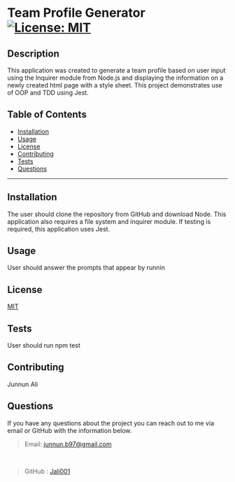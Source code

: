 # Team Profile Generator  [![License: MIT](https://img.shields.io/badge/License-MIT-yellow.svg)](https://opensource.org/licenses/MIT)

## Description
This application was created to generate a team profile based on user input using the Inquirer module from Node.js and displaying the information on a newly created html page with a style sheet. This project demonstrates use of OOP and TDD using Jest.

## Table of Contents

* [Installation](#Installation)
* [Usage](#Usage)
* [License](#license)
* [Contributing](#Contributing)
* [Tests](#Tests)
* [Questions](#Questions)

***

## Installation

The user should clone the repository from GitHub and download Node. This application also requires a file system and inquirer module. If testing is required, this application uses Jest.

## Usage

User should answer the prompts that appear by runnin 



  ## License
  
  [MIT](https://opensource.org/licenses/MIT)
    

## Tests

User should run npm test

## Contributing 

Junnun Ali

## Questions

If you have any questions about the project you can reach out to me via email or GitHub with the information below. 

>Email: junnun.b97@gmail.com 

&nbsp;

>GitHub : [Jali001](https://github.com/Jali001)
